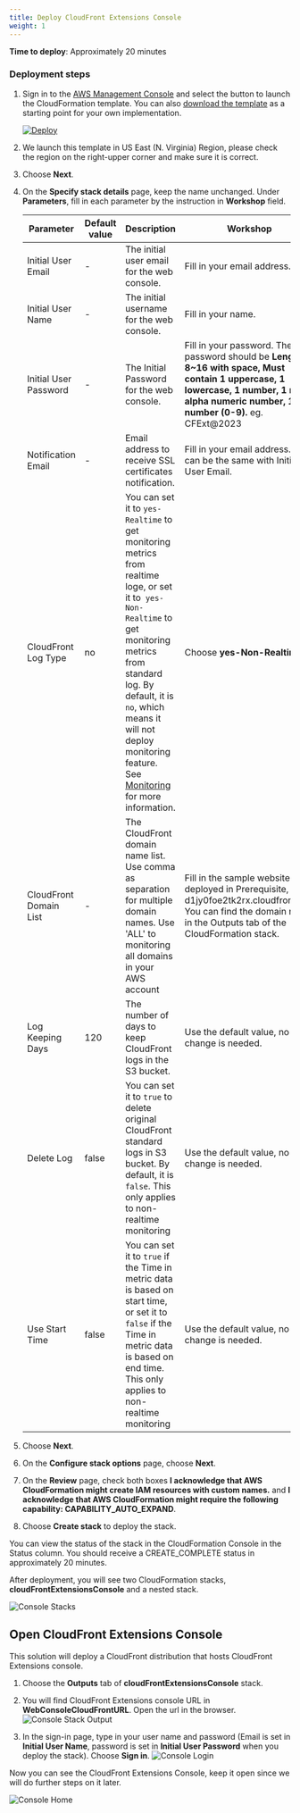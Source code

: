 ```yaml
---
title: Deploy CloudFront Extensions Console 
weight: 1
---
```


**Time to deploy**: Approximately 20 minutes

### Deployment steps

1. Sign in to the [AWS Management Console](https://console.aws.amazon.com/) and select the button to launch the CloudFormation template. You can also [download the template](https://aws-gcr-solutions.s3.amazonaws.com/Aws-cloudfront-extensions/latest/custom-domain/CloudFrontExtnConsoleStack.template.json) as a starting point for your own implementation.

      [![Deploy](../../../images/deploy_button.png)](https://console.aws.amazon.com/cloudformation/home?region=us-east-1#/stacks/new?stackName=cloudFrontExtensionsConsole&templateURL=https://aws-gcr-solutions.s3.amazonaws.com/Aws-cloudfront-extensions/latest/custom-domain/CloudFrontExtnConsoleStack.template.json)

2. We launch this template in US East (N. Virginia) Region, please check the region on the right-upper corner and make sure it is correct.
3. Choose **Next**.
4. On the **Specify stack details** page, keep the name unchanged. Under **Parameters**, fill in each parameter by the instruction in **Workshop** field.

      | Parameter              | Default value | Description  | Workshop  |
      |-----------|---------------------------------------------------------------------------------------------------------------------------------------------|---------|---------|
      | Initial User Email     | - | The initial user email for the web console.   | Fill in your email address.
      | Initial User Name      | - | The initial username for the web console.   | Fill in your name. |
      | Initial User Password  | - | The Initial Password for the web console.   | Fill in your password. The password should be **Length 8~16 with space, Must contain 1 uppercase, 1 lowercase, 1 number, 1 non-alpha numeric number, 1 number (0-9).** eg. CFExt@2023 |
      | Notification Email     | - | Email address to receive SSL certificates notification.   | Fill in your email address. This can be the same with Initial User Email. |
      | CloudFront Log Type    | no | You can set it to `yes-Realtime` to get monitoring metrics from realtime loge, or set it to` yes-Non-Realtime` to get monitoring metrics from standard log. By default, it is `no`, which means it will not deploy monitoring feature. See [Monitoring](./monitoring/overview.md) for more information.                                 | Choose **yes-Non-Realtime**. |
      | CloudFront Domain List | - | The CloudFront domain name list. Use comma as separation for multiple domain names. Use 'ALL' to monitoring all domains in your AWS account | Fill in the sample website you deployed in Prerequisite, eg. d1jy0foe2tk2rx.cloudfront.net. You can find the domain name in the Outputs tab of the CloudFormation stack. |
      | Log Keeping Days       | 120 | The number of days to keep CloudFront logs in the S3 bucket.  | Use the default value, no change is needed. |
      | Delete Log             | false | You can set it to `true` to delete original CloudFront standard logs in S3 bucket. By default, it is `false`. This only applies to non-realtime monitoring | Use the default value, no change is needed. |
      | Use Start Time         | false | You can set it to `true` if the Time in metric data is based on start time, or set it to `false` if the Time in metric data is based on end time. This only applies to non-realtime monitoring | Use the default value, no change is needed. |


5. Choose **Next**.
6. On the **Configure stack options** page, choose **Next**.
7. On the **Review** page, check both boxes **I acknowledge that AWS CloudFormation might create IAM resources with custom names.** and **I acknowledge that AWS CloudFormation might require the following capability: CAPABILITY_AUTO_EXPAND**.
8. Choose **Create stack** to deploy the stack. 

You can view the status of the stack in the CloudFormation Console in the Status column. You should receive a CREATE_COMPLETE status in approximately 20 minutes.


After deployment, you will see two CloudFormation stacks, **cloudFrontExtensionsConsole** and a nested stack.

![Console Stacks](../../../images/console_stack.png)

## Open CloudFront Extensions Console

This solution will deploy a CloudFront distribution that hosts CloudFront Extensions console.
1. Choose the **Outputs** tab of **cloudFrontExtensionsConsole** stack.
2. You will find CloudFront Extensions console URL in **WebConsoleCloudFrontURL**. Open the url in the browser.
  ![Console Stack Output](../../../images/console_stack_output.png)

3. In the sign-in page, type in your user name and password (Email is set in **Initial User Name**, password is set in **Initial User Password** when you deploy the stack). Choose **Sign in**.
  ![Console Login](../../../images/console_login.png)


Now you can see the CloudFront Extensions Console, keep it open since we will do further steps on it later.

![Console Home](../../../images/console_home.png)



